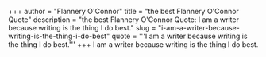 +++
author = "Flannery O'Connor"
title = "the best Flannery O'Connor Quote"
description = "the best Flannery O'Connor Quote: I am a writer because writing is the thing I do best."
slug = "i-am-a-writer-because-writing-is-the-thing-i-do-best"
quote = '''I am a writer because writing is the thing I do best.'''
+++
I am a writer because writing is the thing I do best.
